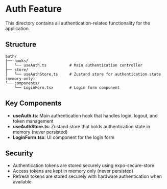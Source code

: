# Auth Feature

This directory contains all authentication-related functionality for the application.

## Structure

```
auth/
├── hooks/
│   └── useAuth.ts          # Main authentication controller
├── store/
│   └── useAuthStore.ts     # Zustand store for authentication state (memory-only)
└── components/
    └── LoginForm.tsx       # Login form component
```

## Key Components

- **useAuth.ts**: Main authentication hook that handles login, logout, and token management
- **useAuthStore.ts**: Zustand store that holds authentication state in memory (never persisted)
- **LoginForm.tsx**: UI component for the login form

## Security

- Authentication tokens are stored securely using expo-secure-store
- Access tokens are kept in memory only (never persisted)
- Refresh tokens are stored securely with hardware authentication when available
